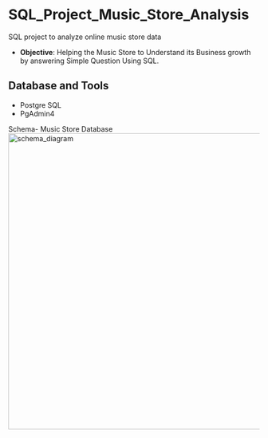 # SQL_Project_Music_Store_Analysis
SQL project to analyze online music store data

- **Objective**: Helping the Music Store to Understand its Business growth by answering Simple Question Using SQL.

## Database and Tools
* Postgre SQL
* PgAdmin4

Schema- Music Store Database  
<img width="594" alt="schema_diagram" src="https://github.com/rajmangesh/Digital-Music-Store-Analysis/assets/95671470/58127c58-cef2-4d0d-80c9-05bc9349b285">
